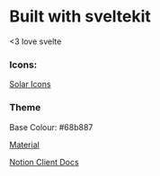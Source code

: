 # Built with sveltekit


<3 love svelte


### Icons:

[Solar Icons](https://icones.js.org/collection/solar)


### Theme

Base Colour: #68b887

[Material](https://m3.material.io/theme-builder#/custom)


[Notion Client Docs](https://www.npmjs.com/package/@notionhq/client)